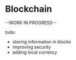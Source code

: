 # Blockchain

--WORK IN PROGRESS--

todo:
- storing information in blocks
- improving security
- adding local currency
